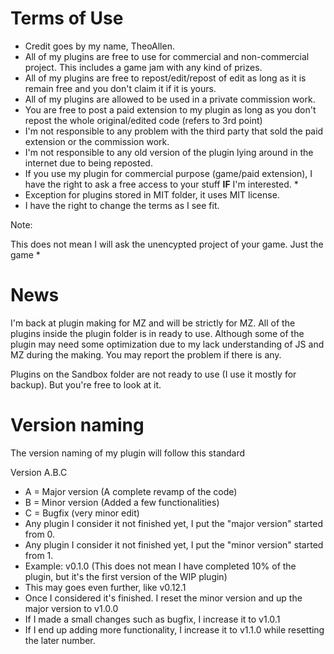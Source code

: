 Terms of Use
=====
* Credit goes by my name, TheoAllen.
* All of my plugins are free to use for commercial and non-commercial project. This includes a game jam with any kind of prizes.
* All of my plugins are free to repost/edit/repost of edit as long as it is remain free and you don't claim it if it is yours.
* All of my plugins are allowed to be used in a private commission work.
* You are free to post a paid extension to my plugin as long as you don't repost the whole original/edited code (refers to 3rd point)
* I'm not responsible to any problem with the third party that sold the paid extension or the commission work.
* I'm not responsible to any old version of the plugin lying around in the internet due to being reposted.
* If you use my plugin for commercial purpose (game/paid extension), I have the right to ask a free access to your stuff **IF** I'm interested. *
* Exception for plugins stored in MIT folder, it uses MIT license.
* I have the right to change the terms as I see fit.

Note:

This does not mean I will ask the unencypted project of your game. Just the game * 

News
=====
I'm back at plugin making for MZ and will be strictly for MZ. All of the plugins inside the plugin folder is in ready to use. Although some of the plugin may need some optimization due to my lack understanding of JS and MZ during the making. You may report the problem if there is any.

Plugins on the Sandbox folder are not ready to use (I use it mostly for backup). But you're free to look at it.

Version naming
=====
The version naming of my plugin will follow this standard

Version A.B.C
* A = Major version (A complete revamp of the code)
* B = Minor version (Added a few functionalities)
* C = Bugfix (very minor edit)
* Any plugin I consider it not finished yet, I put the "major version" started from 0.
* Any plugin I consider it not finished yet, I put the "minor version" started from 1.
* Example: v0.1.0 (This does not mean I have completed 10% of the plugin, but it's the first version of the WIP plugin)
* This may goes even further, like v0.12.1
* Once I considered it's finished. I reset the minor version and up the major version to v1.0.0
* If I made a small changes such as bugfix, I increase it to v1.0.1
* If I end up adding more functionality, I increase it to v1.1.0 while resetting the later number.
